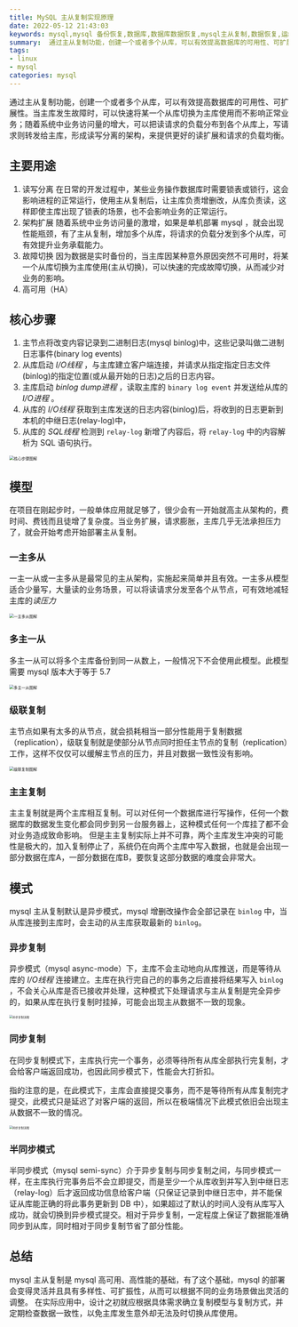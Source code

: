 ```yaml
---
title: MySQL 主从复制实现原理
date: 2022-05-12 21:43:03
keywords: mysql,mysql 备份恢复,数据库,数据库数据恢复,mysql主从复制,数据恢复,运维,数据复制,主从复制,高可用,故障切换,读写分离
summary:  通过主从复制功能，创建一个或者多个从库，可以有效提高数据库的可用性、可扩展性。当主库发生故障时，可以快速将某一个从库切换为主库使用而不影响正常业务；随着系统中业务访问量的增大，可以把读请求的负载分布到各个从库上。
tags:
- linux
- mysql
categories: mysql
---
```


通过主从复制功能，创建一个或者多个从库，可以有效提高数据库的可用性、可扩展性。当主库发生故障时，可以快速将某一个从库切换为主库使用而不影响正常业务；随着系统中业务访问量的增大，可以把读请求的负载分布到各个从库上，写请求则转发给主库，形成读写分离的架构，来提供更好的读扩展和请求的负载均衡。

## 主要用途

1. 读写分离
在日常的开发过程中，某些业务操作数据库时需要锁表或锁行，这会影响进程的正常运行，使用主从复制后，让主库负责增删改，从库负责读，这样即使主库出现了锁表的场景，也不会影响业务的正常运行。
2. 架构扩展
随着系统中业务访问量的激增，如果是单机部署 mysql ，就会出现性能瓶颈，有了主从复制，增加多个从库，将请求的负载分发到多个从库，可有效提升业务承载能力。
3. 故障切换
因为数据是实时备份的，当主库因某种意外原因突然不可用时，将某一个从库切换为主库使用(主从切换)，可以快速的完成故障切换，从而减少对业务的影响。
4. 高可用（HA）

## 核心步骤

1. 主节点将改变内容记录到二进制日志(mysql binlog)中，这些记录叫做二进制日志事件(binary log events)
2. 从库启动 *I/O线程* ，与主库建立客户端连接，并请求从指定指定日志文件(binlog)的指定位置(或从最开始的日志)之后的日志内容。
3. 主库启动 *binlog dump进程* ，读取主库的 `binary log event` 并发送给从库的 *I/O进程* 。
4. 从库的 *I/O线程* 获取到主库发送的日志内容(binlog)后，将收到的日志更新到本机的中继日志(relay-log)中，
5. 从库的 *SQL线程* 检测到 `relay-log` 新增了内容后，将 `relay-log` 中的内容解析为 SQL 语句执行。

<img src="https://cdn.codeover.cn/img/627e68e70947543129af718d.jpg-imageFop" alt="核心步骤图解" style="zoom:50%;" />

## 模型

在项目在刚起步时，一般单体应用就足够了，很少会有一开始就高主从架构的，费时间、费钱而且徒增了复杂度。当业务扩展，请求膨胀，主库几乎无法承担压力了，就会开始考虑开始部署主从复制。

### 一主多从

一主一从或一主多从是最常见的主从架构，实施起来简单并且有效。一主多从模型适合少量写，大量读的业务场景，可以将读请求分发至各个从节点，可有效地减轻主库的*读压力*

<img src="https://cdn.codeover.cn/img/627e689a0947543129ae4824.jpg-imageFop" alt="一主多从图解" style="zoom:50%;" />

### 多主一从

多主一从可以将多个主库备份到同一从数上，一般情况下不会使用此模型。此模型需要 mysql 版本大于等于 5.7

<img src="https://cdn.codeover.cn/img/627e6c800947543129bccefb.jpg-imageFop" alt="多主一从图解" style="zoom:50%;" />

### 级联复制

主节点如果有太多的从节点，就会损耗相当一部分性能用于复制数据（replication），级联复制就是使部分从节点同时担任主节点的复制（replication）工作，这样不仅仅可以缓解主节点的压力，并且对数据一致性没有影响。

<img src="https://cdn.codeover.cn/img/627e73d80947543129d8c746.jpg-imageFop" alt="级联复制图解" style="zoom:50%;" />

### 主主复制

主主复制就是两个主库相互复制。可以对任何一个数据库进行写操作，任何一个数据库的数据发生变化都会同步到另一台服务器上，这种模式任何一个库挂了都不会对业务造成致命影响。
但是主主复制实际上并不可靠，两个主库发生冲突的可能性是极大的，加入复制停止了，系统仍在向两个主库中写入数据，也就是会出现一部分数据在库A，一部分数据在库B，要恢复这部分数据的难度会非常大。

## 模式

mysql 主从复制默认是异步模式，mysql 增删改操作会全部记录在 `binlog` 中，当从库连接到主库时，会主动的从主库获取最新的 `binlog`。

### 异步复制
异步模式（mysql async-mode）下，主库不会主动地向从库推送，而是等待从库的 *I/O线程* 连接建立。主库在执行完自己的的事务之后直接将结果写入 `binlog` ，不会关心从库是否已接收并处理，这种模式下处理请求与主从复制是完全异步的，如果从库在执行复制时挂掉，可能会出现主从数据不一致的现象。

<img src="https://cdn.codeover.cn/img/627fbdce09475431298a8b81.jpg-imageFop" alt="异步复制流程" style="zoom:36%;" />

### 同步复制

在同步复制模式下，主库执行完一个事务，必须等待所有从库全部执行完复制，才会给客户端返回成功，也因此同步模式下，性能会大打折扣。

指的注意的是，在此模式下，主库会直接提交事务，而不是等待所有从库复制完才提交，此模式只是延迟了对客户端的返回，所以在极端情况下此模式依旧会出现主从数据不一致的情况。

<img src="https://cdn.codeover.cn/img/627fc33109475431299f6bf0.jpg-imageFop" alt="同步复制流程" style="zoom:36%;" />


### 半同步模式

半同步模式（mysql semi-sync）介于异步复制与同步复制之间，与同步模式一样，在主库执行完事务后不会立即提交，而是至少一个从库收到并写入到中继日志（relay-log）后才返回成功信息给客户端（只保证记录到中继日志中，并不能保证从库能正确的将此事务更新到 DB 中），如果超过了默认的时间人没有从库写入成功，就会切换到异步模式提交。相对于异步复制，一定程度上保证了数据能准确同步到从库，同时相对于同步复制节省了部分性能。

## 总结

mysql 主从复制是 mysql 高可用、高性能的基础，有了这个基础，mysql 的部署会变得灵活并且具有多样性、可扩振性，从而可以根据不同的业务场景做出灵活的调整。
在实际应用中，设计之初就应根据具体需求确立复制模型与复制方式，并定期检查数据一致性，以免主库发生意外却无法及时切换从库使用。